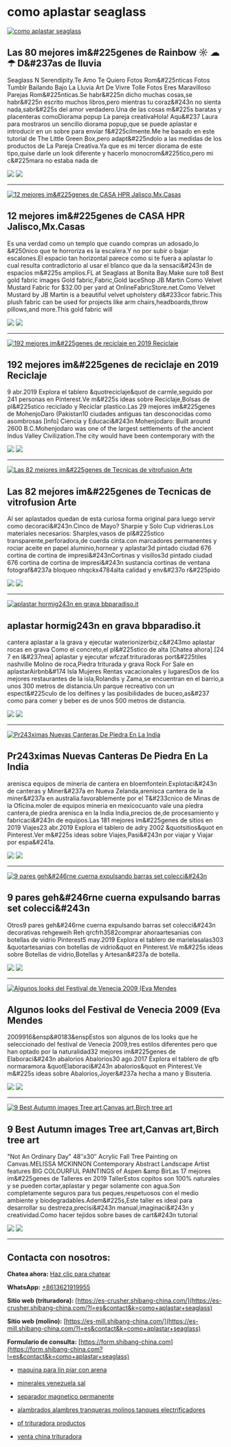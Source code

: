 # como aplastar seaglass

<a href="https://swt.shibang-china.com/?l=es&img&k=como+aplastar+seaglass" target="_blank">![como aplastar seaglass](http://static.shibang-china.com/all-800x300/856.jpg)</a>

## Las 80 mejores im&#225genes de Rainbow ☼ ☁ ☂ D&#237as de lluvia
Seaglass N Serendipity.Te Amo Te Quiero Fotos Rom&#225nticas Fotos Tumblr Bailando Bajo La Lluvia Art De Vivre Tolle Fotos Eres Maravilloso Parejas Rom&#225nticas.Se habr&#225n dicho muchas cosas,se habr&#225n escrito muchos libros,pero mientras tu coraz&#243n no sienta nada,sabr&#225s del amor verdadero.Una de las cosas m&#225s baratas y placenteras comoDiorama popup La pareja creativaHola! Aqu&#237 Laura para mostraros un sencillo diorama popup,que se puede aplastar e introducir en un sobre para enviar f&#225cilmente.Me he basado en este tutorial de The Little Green Box,pero adapt&#225ndolo a las medidas de los productos de La Pareja Creativa.Ya que es mi tercer diorama de este tipo,quise darle un look diferente y hacerlo monocrom&#225tico,pero mi c&#225mara no estaba nada de


<a href="https://whatsapp.shibangsoft.com/WhatsApp.php" target="_blank" title="WhatsApp">![](http://static.shibang-china.com/icon/whatsapp.png)</a> <a href="https://swt.shibang-china.com/?l=es&icon&k=como+aplastar+seaglass" target="_blank">![](http://static.shibang-china.com/icon/chat-es.png)</a>

---

<a href="https://swt.shibang-china.com/?l=es&img&k=como+aplastar+seaglass" target="_blank">![12 mejores im&#225genes de CASA HPR Jalisco,Mx.Casas](http://static.shibang-china.com/all-800x300/535.jpg)</a>

## 12 mejores im&#225genes de CASA HPR Jalisco,Mx.Casas
Es una verdad como un templo que cuando compras un adosado,lo &#250nico que te horroriza es la escalera.Y no por subir o bajar escalones.El espacio tan horizontal parece como si te fuera a aplastar lo cual resulta contradictorio al usar el blanco que da la sensaci&#243n de espacios m&#225s amplios.FL at Seaglass at Bonita Bay.Make sure to8 Best gold fabric images Gold fabric,Fabric,Gold laceShop JB Martin Como Velvet Mustard Fabric for $32.00 per yard at OnlineFabricStore.net.Como Velvet Mustard by JB Martin is a beautiful velvet upholstery d&#233cor fabric.This plush fabric can be used for projects like arm chairs,headboards,throw pillows,and more.This gold fabric will


<a href="https://whatsapp.shibangsoft.com/WhatsApp.php" target="_blank" title="WhatsApp">![](http://static.shibang-china.com/icon/whatsapp.png)</a> <a href="https://swt.shibang-china.com/?l=es&icon&k=como+aplastar+seaglass" target="_blank">![](http://static.shibang-china.com/icon/chat-es.png)</a>

---

<a href="https://swt.shibang-china.com/?l=es&img&k=como+aplastar+seaglass" target="_blank">![192 mejores im&#225genes de reciclaje en 2019 Reciclaje](http://static.shibang-china.com/all-800x300/794.jpg)</a>

## 192 mejores im&#225genes de reciclaje en 2019 Reciclaje
9 abr.2019 Explora el tablero &quotreciclaje&quot de carmle,seguido por 241 personas en Pinterest.Ve m&#225s ideas sobre Reciclaje,Bolsas de pl&#225stico reciclado y Reciclar plastico.Las 29 mejores im&#225genes de MohenjoDaro (Pakistan10 ciudades antiguas tan desconocidas como asombrosas [Info] Ciencia y Educaci&#243n Mohenjodaro: Built around 2600 B.C.Mohenjodaro was one of the largest settlements of the ancient Indus Valley Civilization.The city would have been contemporary with the


<a href="https://whatsapp.shibangsoft.com/WhatsApp.php" target="_blank" title="WhatsApp">![](http://static.shibang-china.com/icon/whatsapp.png)</a> <a href="https://swt.shibang-china.com/?l=es&icon&k=como+aplastar+seaglass" target="_blank">![](http://static.shibang-china.com/icon/chat-es.png)</a>

---

<a href="https://swt.shibang-china.com/?l=es&img&k=como+aplastar+seaglass" target="_blank">![Las 82 mejores im&#225genes de Tecnicas de vitrofusion Arte](http://static.shibang-china.com/all-800x300/778.jpg)</a>

## Las 82 mejores im&#225genes de Tecnicas de vitrofusion Arte
Al ser aplastados quedan de esta curiosa forma original para luego servir como decoraci&#243n.Cinco de Mayo? Sharpie y Solo Cup vidrieras.Los materiales necesarios: Sharples,vasos de pl&#225stico transparente,perforadora,de cuerda cinta.con marcadores permanentes y rociar aceite en papel aluminio,hornear y aplastar3d pintado ciudad 676 cortina de cortina de impresi&#243nCortinas y visillos3d pintado ciudad 676 cortina de cortina de impresi&#243n sustancia cortinas de ventana fotograf&#237a bloqueo nhqckx4784alta calidad y env&#237o r&#225pido


<a href="https://whatsapp.shibangsoft.com/WhatsApp.php" target="_blank" title="WhatsApp">![](http://static.shibang-china.com/icon/whatsapp.png)</a> <a href="https://swt.shibang-china.com/?l=es&icon&k=como+aplastar+seaglass" target="_blank">![](http://static.shibang-china.com/icon/chat-es.png)</a>

---

<a href="https://swt.shibang-china.com/?l=es&img&k=como+aplastar+seaglass" target="_blank">![aplastar hormig243n en grava bbparadiso.it](http://static.shibang-china.com/all-800x300/755.jpg)</a>

## aplastar hormig243n en grava bbparadiso.it
cantera aplastar a la grava y ejecutar waterionizerbiz,c&#243mo aplastar rocas en grava Como el concreto,el pl&#225stico de alta [Chatea ahora].[24 7 en l&#237nea] aplastar y ejecutar wfczaf.trituradoras port&#225tiles nashville Molino de roca,Piedra triturada y grava Rock For Sale en aplastarAirbnb&#174 Isla Mujeres Rentas vacacionales y lugaresDos de los mejores restaurantes de la isla,Rolandis y Zama,se encuentran en el barrio,a unos 300 metros de distancia.Un parque recreativo con un espect&#225culo de los delfines y las posibilidades de buceo,as&#237 como para comer y beber es de unos 500 metros de distancia.


<a href="https://whatsapp.shibangsoft.com/WhatsApp.php" target="_blank" title="WhatsApp">![](http://static.shibang-china.com/icon/whatsapp.png)</a> <a href="https://swt.shibang-china.com/?l=es&icon&k=como+aplastar+seaglass" target="_blank">![](http://static.shibang-china.com/icon/chat-es.png)</a>

---

<a href="https://swt.shibang-china.com/?l=es&img&k=como+aplastar+seaglass" target="_blank">![Pr243ximas Nuevas Canteras De Piedra En La India](http://static.shibang-china.com/all-800x300/823.jpg)</a>

## Pr243ximas Nuevas Canteras De Piedra En La India
arenisca equipos de mineria de cantera en bloemfontein.Explotaci&#243n de canteras y Miner&#237a en Nueva Zelanda,arenisca cantera de la miner&#237a en australia.favorablemente por el T&#233cnico de Minas de la Oficina.moler de equipos mineria en mexicocuanto vale una piedra cantera,de piedra arenisca en la India India,precios de,de procesamiento y fabricaci&#243n de equipos.Las 181 mejores im&#225genes de sitios en 2019 Viajes23 abr.2019 Explora el tablero de adry 2002 &quotsitios&quot en Pinterest.Ver m&#225s ideas sobre Viajes,Pasi&#243n por viajar y Viajar por espa&#241a.


<a href="https://whatsapp.shibangsoft.com/WhatsApp.php" target="_blank" title="WhatsApp">![](http://static.shibang-china.com/icon/whatsapp.png)</a> <a href="https://swt.shibang-china.com/?l=es&icon&k=como+aplastar+seaglass" target="_blank">![](http://static.shibang-china.com/icon/chat-es.png)</a>

---

<a href="https://swt.shibang-china.com/?l=es&img&k=como+aplastar+seaglass" target="_blank">![9 pares geh&#246rne cuerna expulsando barras set colecci&#243n](http://static.shibang-china.com/all-800x300/905.jpg)</a>

## 9 pares geh&#246rne cuerna expulsando barras set colecci&#243n
Otros9 pares geh&#246rne cuerna expulsando barras set colecci&#243n decorativas rehgeweih Reh qrcfrh3582comprar ahoraartesanias con botellas de vidrio Pinterest5 may.2019 Explora el tablero de marielasalas303 &quotartesanias con botellas de vidrio&quot en Pinterest.Ve m&#225s ideas sobre Botellas de vidrio,Botellas y Artesan&#237a de botella.


<a href="https://whatsapp.shibangsoft.com/WhatsApp.php" target="_blank" title="WhatsApp">![](http://static.shibang-china.com/icon/whatsapp.png)</a> <a href="https://swt.shibang-china.com/?l=es&icon&k=como+aplastar+seaglass" target="_blank">![](http://static.shibang-china.com/icon/chat-es.png)</a>

---

<a href="https://swt.shibang-china.com/?l=es&img&k=como+aplastar+seaglass" target="_blank">![Algunos looks del Festival de Venecia 2009 (Eva Mendes](http://static.shibang-china.com/all-800x300/345.jpg)</a>

## Algunos looks del Festival de Venecia 2009 (Eva Mendes
2009916&ensp&#0183&enspEstos son algunos de los looks que he seleccionado del festival de Venecia 2009,tres estilos diferentes pero que han optado por la naturalidad32 mejores im&#225genes de Elaboraci&#243n abalorios Abalorios30 ago.2017 Explora el tablero de qfb normaramora &quotElaboraci&#243n abalorios&quot en Pinterest.Ve m&#225s ideas sobre Abalorios,Joyer&#237a hecha a mano y Bisuteria.


<a href="https://whatsapp.shibangsoft.com/WhatsApp.php" target="_blank" title="WhatsApp">![](http://static.shibang-china.com/icon/whatsapp.png)</a> <a href="https://swt.shibang-china.com/?l=es&icon&k=como+aplastar+seaglass" target="_blank">![](http://static.shibang-china.com/icon/chat-es.png)</a>

---

<a href="https://swt.shibang-china.com/?l=es&img&k=como+aplastar+seaglass" target="_blank">![9 Best Autumn images Tree art,Canvas art,Birch tree art](http://static.shibang-china.com/all-800x300/1327.jpg)</a>

## 9 Best Autumn images Tree art,Canvas art,Birch tree art
"Not An Ordinary Day" 48″x30″ Acrylic Fall Tree Painting on Canvas.MELISSA MCKINNON Contemporary Abstract Landscape Artist features BIG COLOURFUL PAINTINGS of Aspen &amp BirLas 17 mejores im&#225genes de Talleres en 2019 TallerEstos copitos son 100% naturales y se pueden cortar,aplastar y pegar solamente con agua.Son completamente seguros para tus peques,respetuosos con el medio ambiente y biodegradables.Adem&#225s,Este taller es ideal para desarrollar su destreza,precisi&#243n manual,imaginaci&#243n y creatividad.Como hacer tejidos sobre bases de cart&#243n tutorial


<a href="https://whatsapp.shibangsoft.com/WhatsApp.php" target="_blank" title="WhatsApp">![](http://static.shibang-china.com/icon/whatsapp.png)</a> <a href="https://swt.shibang-china.com/?l=es&icon&k=como+aplastar+seaglass" target="_blank">![](http://static.shibang-china.com/icon/chat-es.png)</a>

---
## Contacta con nosotros:

**Chatea ahora:** [Haz clic para chatear](https://swt.shibang-china.com?l=es&contact&k=como+aplastar+seaglass)

**WhatsApp:**  [+8613621919955](https://whatsapp.shibangsoft.com/WhatsApp.php)

**Sitio web (trituradora):** [https://es-crusher.shibang-china.com/](https://es-crusher.shibang-china.com/?l=es&contact&k=como+aplastar+seaglass)

**Sitio web (molino):** [https://es-mill.shibang-china.com/](https://es-mill.shibang-china.com/?l=es&contact&k=como+aplastar+seaglass)

**Formulario de consulta:** [https://form.shibang-china.com](https://form.shibang-china.com?l=es&contact&k=como+aplastar+seaglass)

* [maquina para lin piar con arena](../51/maquina%20para%20lin%20piar%20con%20arena.md)

* [minerales venezuela sal](../62/minerales%20venezuela%20sal.md)

* [separador magnetico permanente](../65/separador%20magnetico%20permanente.md)

* [alambrados alambres tranqueras molinos tanques electrificadores](../61/alambrados%20alambres%20tranqueras%20molinos%20tanques%20electrificadores.md)

* [pf trituradora productos](../51/pf%20trituradora%20productos.md)

* [venta china trituradora](../58/venta%20china%20trituradora.md)